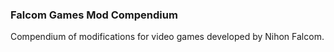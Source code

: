 ### Falcom Games Mod Compendium
Compendium of modifications for video games developed by Nihon Falcom.

